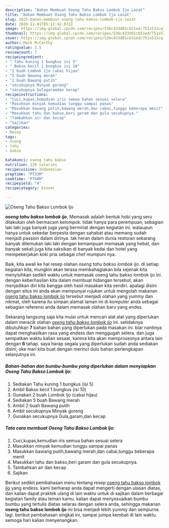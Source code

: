 ```yaml
---
description: "Bahan Membuat Oseng Tahu Bakso Lombok Ijo Lezat"
title: "Bahan Membuat Oseng Tahu Bakso Lombok Ijo Lezat"
slug: 1025-bahan-membuat-oseng-tahu-bakso-lombok-ijo-lezat
date: 2020-11-01T05:12:42.072Z
image: https://img-global.cpcdn.com/recipes/536c433d01cb51ed/751x532cq70/oseng-tahu-bakso-lombok-ijo-foto-resep-utama.jpg
thumbnail: https://img-global.cpcdn.com/recipes/536c433d01cb51ed/751x532cq70/oseng-tahu-bakso-lombok-ijo-foto-resep-utama.jpg
cover: https://img-global.cpcdn.com/recipes/536c433d01cb51ed/751x532cq70/oseng-tahu-bakso-lombok-ijo-foto-resep-utama.jpg
author: Mark McCarthy
ratingvalue: 3.5
reviewcount: 7
recipeingredient:
- " Tahu kuning 1 bungkus isi 5"
- " Bakso kecil 1 bungkus isi 10"
- "2 buah Lombok Ijo cabai hijau"
- "5 buah Bawang merah"
- "2 buah Bawang putih"
- "secukupnya Minyak goreng"
- "secukupnya Gulagaramdan kecap"
recipeinstructions:
- "Cuci,kupas,kemudian iris semua bahan sesuai selera"
- "Masukkan minyak kemudian tunggu sampai panas"
- "Masukkan bawang putih,bawang merah,dan cabai,tunggu beberapa menit"
- "Masukkan tahu dan bakso,beri garam dan gula secukupnya."
- "Tambahkan air dan kecap"
- "Sajikan"
categories:
- Resep
tags:
- oseng
- tahu
- bakso

katakunci: oseng tahu bakso 
nutrition: 126 calories
recipecuisine: Indonesian
preptime: "PT33M"
cooktime: "PT48M"
recipeyield: "4"
recipecategory: Dinner

---
```



![Oseng Tahu Bakso Lombok Ijo](https://img-global.cpcdn.com/recipes/536c433d01cb51ed/751x532cq70/oseng-tahu-bakso-lombok-ijo-foto-resep-utama.jpg)

<b><i>oseng tahu bakso lombok ijo</i></b>, Memasak adalah bentuk hobi yang seru dilakukan oleh bermacam kelompok. tidak hanya para perempuan, sebagian laki laki juga banyak juga yang berminat dengan kegiatan ini. walaupun hanya untuk sekedar berpesta dengan sahabat atau memang sudah menjadi passion dalam dirinya. tak heran dalam dunia restoran sekarang banyak ditemukan laki laki dengan kemampuan memasak yang hebat, dan banyak sekali juga kita saksikan di banyak kedai dan hotel yang mempekerjakan koki pria sebagai chef mumpuni nya.

Baik, kita awali ke hal resep olahan <i>oseng tahu bakso lombok ijo</i>. di setiap kegiatan kita, mungkin akan terasa membahagiakan bila sejenak kita menyisihkan sedikit waktu untuk memasak oseng tahu bakso lombok ijo ini. dengan keberhasilan kita dalam membuat hidangan tersebut, akan menjadikan diri kita bangga oleh hasil masakan kita sendiri. apalagi disini dengan situs ini anda akan mempunyai rujukan untuk mengolah makanan <u>oseng tahu bakso lombok ijo</u> tersebut menjadi olahan yang yummy dan nikmat, oleh karena itu simpan alamat laman ini di komputer anda sebagai sebagian referensi anda dalam memasak olahan baru yang endes.




Sekarang langsung saja kita mulai untuk mencari alat alat yang diperlukan dalam meracik olahan <u><i>oseng tahu bakso lombok ijo</i></u> ini. setidaknya dibutuhkan <b>7</b> bahan bahan yang diperlukan pada masakan ini. biar nantinya dapat menghasilkan rasa yang endess dan menggugah selera. dan juga sempatkan waktu kalian sesaat, karena kita akan memprosesnya antara lain dengan <b>6</b> tahap. saya harap segala yang diperlukan sudah anda sediakan disini, oke mari kita buat dengan merinci dulu bahan perlengkapan selanjutnya ini.

<!--inarticleads1-->

##### Bahan-bahan dan bumbu-bumbu yang diperlukan dalam menyiapkan Oseng Tahu Bakso Lombok Ijo:

1. Sediakan  Tahu kuning 1 bungkus (isi 5)
1. Ambil  Bakso kecil 1 bungkus (isi 10)
1. Gunakan 2 buah Lombok Ijo (cabai hijau)
1. Sediakan 5 buah Bawang merah
1. Ambil 2 buah Bawang putih
1. Ambil secukupnya Minyak goreng
1. Gunakan secukupnya Gula,garam,dan kecap




<!--inarticleads2-->

##### Tata cara membuat Oseng Tahu Bakso Lombok Ijo:

1. Cuci,kupas,kemudian iris semua bahan sesuai selera
1. Masukkan minyak kemudian tunggu sampai panas
1. Masukkan bawang putih,bawang merah,dan cabai,tunggu beberapa menit
1. Masukkan tahu dan bakso,beri garam dan gula secukupnya.
1. Tambahkan air dan kecap
1. Sajikan




Berikut sedikit pembahasan menu tentang resep <u>oseng tahu bakso lombok ijo</u> yang endess. kami berharap anda dapat mengerti dengan ulasan diatas, dan kalian dapat praktek ulang di lain waktu untuk di sajikan dalam berbagai kegiatan family atau teman kamu. kalian dapat menyesuaikan bumbu bumbu yang tertulis diatas selaras dengan selera anda, sehingga makanan <b>oseng tahu bakso lombok ijo</b> ini bisa menjadi lebih yummy dan sempurna lagi. berikut pembahasan singkat ini, sampai jumpa kembali di lain waktu. semoga hari kalian menyenangkan.
